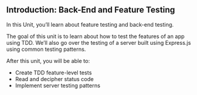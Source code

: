 ## Introduction: Back-End and Feature Testing

In this Unit, you’ll learn about feature testing and back-end testing.

The goal of this unit is to learn about how to test the features of an app using TDD. We’ll also go over the testing of a server built using Express.js using common testing patterns.

After this unit, you will be able to:

- Create TDD feature-level tests
- Read and decipher status code
- Implement server testing patterns
